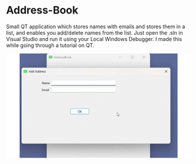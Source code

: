 # Address-Book
Small QT application which stores names with emails and stores them in a list, and enables you add/delete names from the list.
Just open the .sln in Visual Studio and run it using your Local Windows Debugger. I made this while going through a tutorial on QT.



![QT based Address Book](demo.gif)
